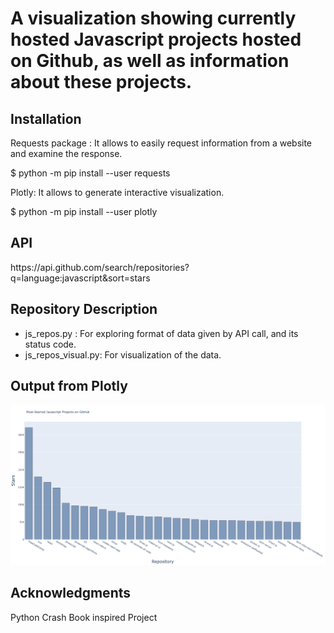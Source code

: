 <h1>A visualization showing currently hosted Javascript projects hosted on Github, as well as information about these projects.</h1>

<h2>Installation</h2>
<p>Requests package : It allows to easily request information from a website and examine the response.</p>
<p> $ python -m pip install --user requests</p>
<p>Plotly: It allows to generate interactive visualization.</p>
<p> $ python -m pip install --user plotly</p>

<h2>API</h2>
<p> https://api.github.com/search/repositories?q=language:javascript&sort=stars</p>

<h2>Repository Description</h2>
<ul>
    <li>js_repos.py : For exploring format of data given by API call, and its status code.</li>
    <li>js_repos_visual.py: For visualization of the data.</li>
</ul>

<h2>Output from Plotly</h2>
<img src="https://github.com/ria-19/DataVisualizationusingWebAPI/blob/main/newplot.png">


<h2>Acknowledgments</h2>
<p>Python Crash Book inspired Project</p>
